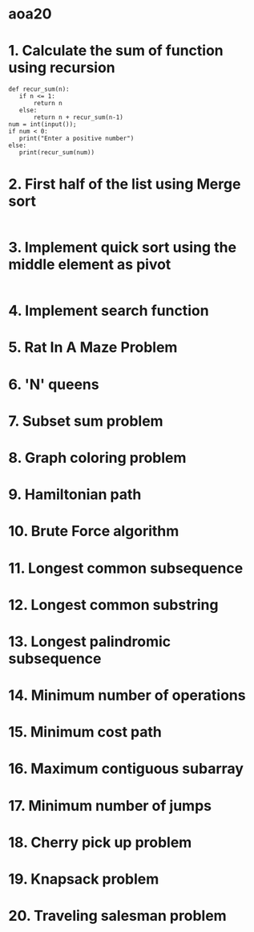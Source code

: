 # aoa20

# 1. Calculate the sum of function using recursion
```
def recur_sum(n):
   if n <= 1:
       return n
   else:
       return n + recur_sum(n-1)
num = int(input());
if num < 0:
   print("Enter a positive number")
else:
   print(recur_sum(num))
```
# 2. First half of the list using Merge sort
```

```
# 3. Implement quick sort using the middle element as pivot
```

```
# 4. Implement search function
# 5. Rat In A Maze Problem
# 6. 'N' queens
# 7. Subset sum problem
# 8. Graph coloring problem
# 9. Hamiltonian path
# 10. Brute Force algorithm
# 11. Longest common subsequence
# 12. Longest common substring
# 13. Longest palindromic subsequence
# 14. Minimum number of operations
# 15. Minimum cost path
# 16. Maximum contiguous subarray
# 17. Minimum number of jumps
# 18. Cherry pick up problem
# 19. Knapsack problem
# 20. Traveling salesman problem
